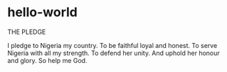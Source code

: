 # hello-world

THE PLEDGE

I pledge to Nigeria my country.
To be faithful loyal and honest.
To serve Nigeria with all my strength.
To defend her unity.
And uphold her honour and glory.
So help me God.
